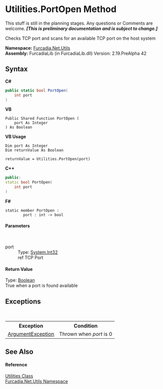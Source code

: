 # Utilities.PortOpen Method 
This stuff is still in the planning stages. Any questions or Comments are welcome. _**\[This is preliminary documentation and is subject to change.\]**_

Checks TCP port and scans for an available TCP port on the host system

**Namespace:**&nbsp;<a href="N_Furcadia_Net_Utils">Furcadia.Net.Utils</a><br />**Assembly:**&nbsp;FurcadiaLib (in FurcadiaLib.dll) Version: 2.19.PreAlpha 42

## Syntax

**C#**<br />
``` C#
public static bool PortOpen(
	int port
)
```

**VB**<br />
``` VB
Public Shared Function PortOpen ( 
	port As Integer
) As Boolean
```

**VB Usage**<br />
``` VB Usage
Dim port As Integer
Dim returnValue As Boolean

returnValue = Utilities.PortOpen(port)
```

**C++**<br />
``` C++
public:
static bool PortOpen(
	int port
)
```

**F#**<br />
``` F#
static member PortOpen : 
        port : int -> bool 

```


#### Parameters
&nbsp;<dl><dt>port</dt><dd>Type: <a href="http://msdn2.microsoft.com/en-us/library/td2s409d" target="_blank">System.Int32</a><br />ref TCP Port</dd></dl>

#### Return Value
Type: <a href="http://msdn2.microsoft.com/en-us/library/a28wyd50" target="_blank">Boolean</a><br />True when a port is found available

## Exceptions
&nbsp;<table><tr><th>Exception</th><th>Condition</th></tr><tr><td><a href="http://msdn2.microsoft.com/en-us/library/3w1b3114" target="_blank">ArgumentException</a></td><td>Thrown when *port* is 0</td></tr></table>

## See Also


#### Reference
<a href="T_Furcadia_Net_Utils_Utilities">Utilities Class</a><br /><a href="N_Furcadia_Net_Utils">Furcadia.Net.Utils Namespace</a><br />
